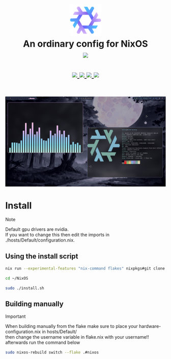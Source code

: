 <h1 align="center">
   <img src="assets/nixos-logo.png" width="100px" /> 
   <br>
      An ordinary config for NixOS
   <br>
      <img src="https://raw.githubusercontent.com/catppuccin/catppuccin/main/assets/palette/macchiato.png" width="600px" /> <br>
   <div align="center">

   <div align="center">
      <p></p>
      <div align="center">
         <a href="https://github.com/Sly-Harvey/NixOS/stargazers">
            <img src="https://img.shields.io/github/stars/Sly-Harvey/NixOS?color=F5BDE6&labelColor=303446&style=for-the-badge&logo=starship&logoColor=F5BDE6">
         </a>
         <a href="https://github.com/Sly-Harvey/NixOS/">
            <img src="https://img.shields.io/github/repo-size/Sly-Harvey/NixOS?color=C6A0F6&labelColor=303446&style=for-the-badge&logo=github&logoColor=C6A0F6">
         </a>
         <a = href="https://nixos.org">
            <img src="https://img.shields.io/badge/NixOS-Unstable-blue?style=for-the-badge&logo=NixOS&logoColor=white&label=NixOS&labelColor=303446&color=91D7E3">
            <!-- <img src="https://img.shields.io/badge/NixOS-unstable-blue.svg?style=for-the-badge&labelColor=303446&logo=NixOS&logoColor=white&color=91D7E3"> -->
         </a>
         <a href="https://github.com/Sly-Harvey/NixOS/blob/main/LICENSE">
            <img src="https://img.shields.io/static/v1.svg?style=for-the-badge&label=License&message=MIT&colorA=313244&colorB=F5A97F&logo=unlicense&logoColor=F5A97F&"/>
         </a>
      </div>
      <br>
   </div>
</h1>

![Screenshot](assets/preview.png)

# Install
> [!Note]
> <p>Default gpu drivers are nvidia.<br>
> If you want to change this then edit the imports in ./hosts/Default/configuration.nix.</p>
## Using the install script
```bash
nix run --experimental-features "nix-command flakes" nixpkgs#git clone https://github.com/Sly-Harvey/NixOS.git ~/NixOS
```
```bash
cd ~/NixOS
```
```bash
sudo ./install.sh
```
## Building manually
> [!IMPORTANT]
> <p>When building manually from the flake make sure to place your hardware-configuration.nix in hosts/Default/<br>
> then change the username variable in flake.nix with your username!!<br>
> afterwards run the command below</p>
```bash
sudo nixos-rebuild switch --flake .#nixos
```
